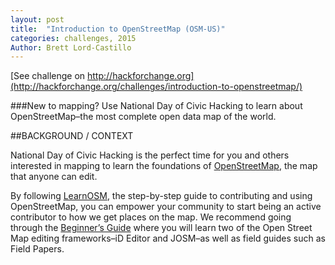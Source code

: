 ```yaml
---
layout: post
title:  "Introduction to OpenStreetMap (OSM-US)"
categories: challenges, 2015
Author: Brett Lord-Castillo
---
```

[See challenge on http://hackforchange.org](http://hackforchange.org/challenges/introduction-to-openstreetmap/)  

###New to mapping? Use National Day of Civic Hacking to learn about OpenStreetMap–the most complete open data map of the world.
  
##BACKGROUND / CONTEXT  
  
National Day of Civic Hacking is the perfect time for you and others interested in mapping to learn the foundations of [OpenStreetMap](http://www.openstreetmap.org/), the map that anyone can edit.

By following [LearnOSM](http://learnosm.org/en/), the step-by-step guide to contributing and using OpenStreetMap, you can empower your community to start being an active contributor to how we get places on the map. We recommend going through the [Beginner’s Guide](http://learnosm.org/en/beginner/) where you will learn two of the Open Street Map editing frameworks–iD Editor and JOSM–as well as field guides such as Field Papers.
